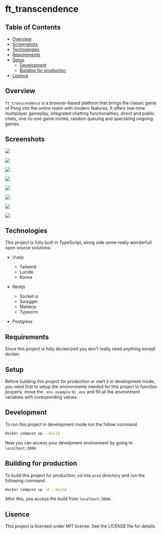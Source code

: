 # ft_transcendence

## Table of Contents
- [Overview](#overview)
- [Screenshots](#screenshots)
- [Technologies](#technologies)
- [Requirements](#requirements)
- [Setup](#setup)
    - [Development](#Development)
    - [Building for production](#building-for-production)
- [Lisence](#lisence)

## Overview

`ft_transcendence` is a browser-based platform that brings the classic game of Pong into the online realm with modern features. It offers real-time multiplayer gameplay, integrated chatting functionalities, direct and public chats, one-to-one game invites, random queuing and spectating ongoing games.

## Screenshots

![](/images/Screen%20Shot%202024-03-27%20at%208.52.59%20PM.png)

![](/images/Screen%20Shot%202024-03-27%20at%208.53.34%20PM.png)

![](/images/Screen%20Shot%202024-03-27%20at%208.48.22%20PM.png)

![](/images/Screen%20Shot%202024-03-27%20at%208.48.35%20PM.png)

![](/images/Screen%20Shot%202024-03-27%20at%208.48.52%20PM.png)

![](/images/Screen%20Shot%202024-03-27%20at%208.49.10%20PM.png)

![](/images/Screen%20Shot%202024-03-27%20at%208.49.21%20PM.png)

![](/images/Screen%20Shot%202024-03-27%20at%208.49.36%20PM.png)

## Technologies

This project is fully built in TypeScript, along side some really wonderfull open source solutions:

- Vuejs
    - Tailwind
    - Lucide
    - Konva

- Nestjs
    - Socket.io
    - Swagger
    - Matterjs
    - Typeorm

- Postgress

## Requirements

Since this project is fully dockerized you don't really need anything except docker.

## Setup

Before building this project for production or start it in development mode, you need first to setup the environments needed for this project to function properly.
move the `.env.example` to `.env` and fill all the environment variables with coresponding values.

## Development

To run this project in development mode run the follow command.

```sh
docker compose up --build
```

Now you can access your develpment environment by going to `localhost:3000`.

## Building for production

To build this project for production, cd into `prod` directory and run the following command.

```sh
docker compose up -d --build
```

After this, you access the build from `localhost:3000`.

## Lisence

This project is licensed under MIT license. See the LICENSE file for details.

